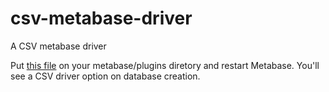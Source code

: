# csv-metabase-driver
A CSV metabase driver 


Put [this file](https://github.com/Markenson/csv-metabase-driver/raw/master/release/csv.metabase-driver.jar) on your metabase/plugins diretory and restart Metabase. You'll see a CSV driver option on database creation.


